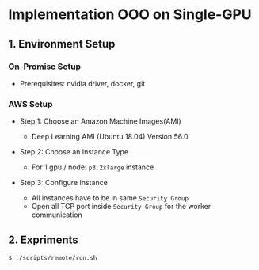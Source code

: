 # Implementation OOO on Single-GPU

## 1. Environment Setup

### On-Promise Setup
- Prerequisites: nvidia driver, docker, git

### AWS Setup

- Step 1: Choose an Amazon Machine Images(AMI)
    - Deep Learning AMI (Ubuntu 18.04) Version 56.0 


- Step 2: Choose an Instance Type
    - For 1 gpu / node: `p3.2xlarge` instance

- Step 3: Configure Instance
    - All instances have to be in same `Security Group`
    - Open all TCP port inside `Security Group` for the worker communication

## 2. Expriments


```bash
$ ./scripts/remote/run.sh
```
